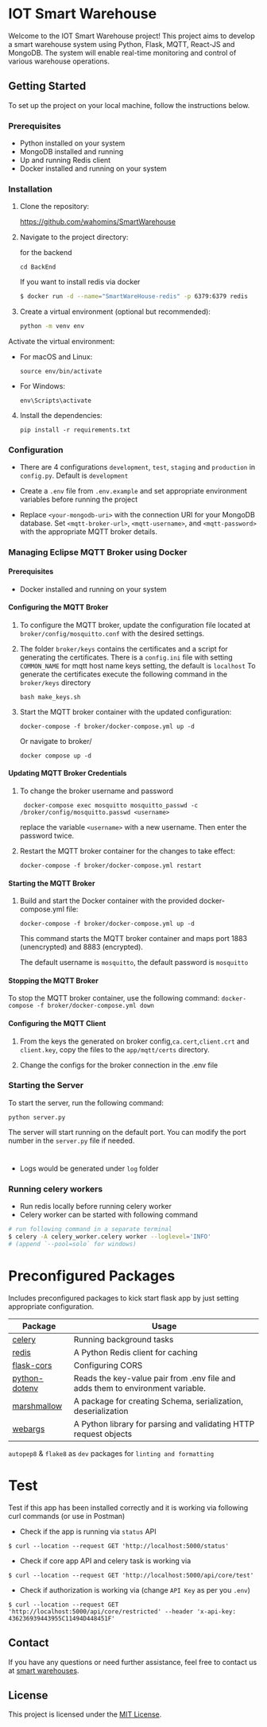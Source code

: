 # IOT Smart Warehouse

Welcome to the IOT Smart Warehouse project! This project aims to develop a smart warehouse system using Python, Flask, MQTT, React-JS and MongoDB. The system will enable real-time monitoring and control of various warehouse operations.

## Getting Started

To set up the project on your local machine, follow the instructions below.

### Prerequisites

- Python installed on your system
- MongoDB installed and running
- Up and running Redis client
- Docker installed and running on your system

### Installation

1. Clone the repository:
    
    https://github.com/wahomins/SmartWarehouse


2. Navigate to the project directory:

    for the backend 

    `cd BackEnd`

    If you want to install redis via docker
    ```sh
    $ docker run -d --name="SmartWareHouse-redis" -p 6379:6379 redis
    ```

3. Create a virtual environment (optional but recommended):

    ```sh
    python -m venv env
    ```

Activate the virtual environment:

- For macOS and Linux:

  ```
  source env/bin/activate
  ```

- For Windows:

  ```
  env\Scripts\activate
  ```

4. Install the dependencies:

    ```
    pip install -r requirements.txt 
    ```

### Configuration
- There are 4 configurations `development`, `test`, `staging` and `production` in `config.py`. Default is `development`
- Create a `.env` file from `.env.example` and set appropriate environment variables before running the project

- Replace `<your-mongodb-uri>` with the connection URI for your MongoDB database. Set `<mqtt-broker-url>`, `<mqtt-username>`, and `<mqtt-password>` with the appropriate MQTT broker details.

### Managing Eclipse MQTT Broker using Docker

#### Prerequisites

- Docker installed and running on your system

#### Configuring the MQTT Broker

1. To configure the MQTT broker, update the configuration file located at `broker/config/mosquitto.conf` with the desired settings.

2. The folder `broker/keys` contains the certificates and a script for generating the certificates. 
There is a `config.ini` file with setting `COMMON_NAME` for mqtt host name keys setting, the default is `localhost`
To generate the certificates execute the following command in the `broker/keys` directory
    ```
    bash make_keys.sh
    ```

3. Start the MQTT broker container with the updated configuration:

    ```
    docker-compose -f broker/docker-compose.yml up -d
    ```
   Or navigate to broker/ 

    ```
    docker compose up -d
    ```

#### Updating MQTT Broker Credentials

1. To change the broker username and password
    ```
     docker-compose exec mosquitto mosquitto_passwd -c /broker/config/mosquitto.passwd <username>
    ```
    replace the variable `<username>` with a new username. Then enter the password twice.

2. Restart the MQTT broker container for the changes to take effect:

    ```
    docker-compose -f broker/docker-compose.yml restart
    ```


#### Starting the MQTT Broker

1. Build and start the Docker container with the provided docker-compose.yml file:

    ```
    docker-compose -f broker/docker-compose.yml up -d
    ```

   This command starts the MQTT broker container and maps port 1883 (unencrypted) and 8883 (encrypted).

   The default username is `mosquitto`, the default password is `mosquitto`

#### Stopping the MQTT Broker

To stop the MQTT broker container, use the following command:
    ```
    docker-compose -f broker/docker-compose.yml down
    ```

#### Configuring the MQTT Client

1. From the keys the generated on broker config,`ca.cert`,`client.crt` and `client.key`, copy the files to the `app/mqtt/certs` directory.

2. Change the configs for the broker connection in the .env file

### Starting the Server

To start the server, run the following command:

`python server.py`

The server will start running on the default port. You can modify the port number in the `server.py` file if needed.

#
- Logs would be generated under `log` folder

### Running celery workers

- Run redis locally before running celery worker
- Celery worker can be started with following command
```sh
# run following command in a separate terminal
$ celery -A celery_worker.celery worker --loglevel='INFO'
# (append `--pool=solo` for windows)
```


# Preconfigured Packages
Includes preconfigured packages to kick start flask app by just setting appropriate configuration.

| Package 	| Usage 	|
|-----	|-----	|
| [celery](https://docs.celeryproject.org/en/stable/getting-started/introduction.html) 	| Running background tasks 	|
| [redis](https://redislabs.com/lp/python-redis/) 	| A Python Redis client for caching 	|
| [flask-cors](https://flask-cors.readthedocs.io/) 	| Configuring CORS 	|
| [python-dotenv](https://pypi.org/project/python-dotenv/) 	| Reads the key-value pair from .env file and adds them to environment variable. 	|
| [marshmallow](https://marshmallow.readthedocs.io/en/stable/) 	| A package for creating Schema, serialization, deserialization 	|
| [webargs](https://webargs.readthedocs.io/) 	| A Python library for parsing and validating HTTP request objects 	|

`autopep8` & `flake8` as `dev` packages for `linting and formatting`

# Test
  Test if this app has been installed correctly and it is working via following curl commands (or use in Postman)
- Check if the app is running via `status` API
```shell
$ curl --location --request GET 'http://localhost:5000/status'
```
- Check if core app API and celery task is working via
```shell
$ curl --location --request GET 'http://localhost:5000/api/core/test'
```
- Check if authorization is working via (change `API Key` as per you `.env`)
```shell
$ curl --location --request GET 'http://localhost:5000/api/core/restricted' --header 'x-api-key: 436236939443955C11494D448451F'
```

## Contact

If you have any questions or need further assistance, feel free to contact us at [smart warehouses](wahomins@gmail.com).

## License

This project is licensed under the [MIT License](LICENSE).
